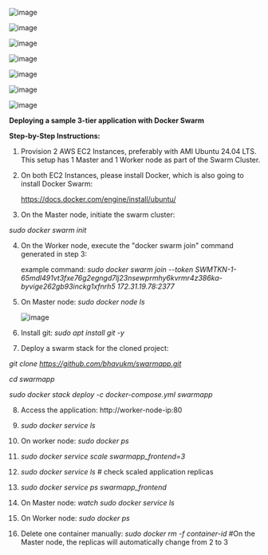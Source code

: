 ![image](https://github.com/user-attachments/assets/210e00cc-c766-4b34-b205-895ac41d52b0)

![image](https://github.com/user-attachments/assets/5c7af11a-7569-41ef-a93b-70bdd04b9bd2)
 
![image](https://github.com/user-attachments/assets/a324e467-8ddc-4ada-9b3e-bca3ac43f60a)

![image](https://github.com/user-attachments/assets/8ee33fe2-ca78-4c0c-84b5-b6a8d9aac84e)

![image](https://github.com/user-attachments/assets/8fc554ae-6ad6-46af-a276-eb000026137c)


![image](https://github.com/user-attachments/assets/9c199eca-8887-4df8-8ad4-6f8504254f77)

![image](https://github.com/user-attachments/assets/a510a67e-9b79-4f75-8d2d-88e20c1cf8ce)

**Deploying a sample 3-tier application with Docker Swarm**

**Step-by-Step Instructions:**

1. Provision 2 AWS EC2 Instances, preferably with AMI Ubuntu 24.04 LTS. This setup has 1 Master and 1 Worker node as part of the Swarm Cluster.

2. On both EC2 Instances, please install Docker, which is also going to install Docker Swarm:

   https://docs.docker.com/engine/install/ubuntu/

3. On the Master node, initiate the swarm cluster:

 _sudo docker swarm init_

4. On the Worker node, execute the "docker swarm join" command generated in step 3:

   example command: _sudo docker swarm join --token SWMTKN-1-65mdl491vt3fxe76g2egngd7lj23nsewprmhy6kvrmr4z386ka-byvige262gb93inckg1xfnrh5 172.31.19.78:2377_

5. On Master node: _sudo docker node ls_

   ![image](https://github.com/user-attachments/assets/9f28a28a-daa3-4334-8128-2977586f3cf1)

6. Install git: _sudo apt install git -y_

7. Deploy a swarm stack for the cloned project:
  
  _git clone https://github.com/bhavukm/swarmapp.git_

  _cd swarmapp_

  _sudo docker stack deploy -c docker-compose.yml swarmapp_

8. Access the application: http://worker-node-ip:80

9. _sudo docker service ls_
   
10. On worker node: _sudo docker ps_

11. _sudo docker service scale swarmapp_frontend=3_

12. _sudo docker service ls_   # check scaled application replicas

13. _sudo docker service ps swarmapp_frontend_

14. On Master node: _watch sudo docker service ls_

15. On Worker node: _sudo docker ps_

16. Delete one container manually: _sudo docker rm -f container-id_  #On the Master node, the replicas will automatically change from 2 to 3
